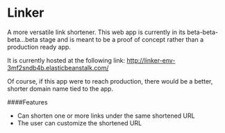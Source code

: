 Linker
======

A more versatile link shortener. This web app is currently in its beta-beta-beta...beta stage and is meant 
to be a proof of concept rather than a production ready app. 

It is currently hosted at the following link: http://linker-env-3mf2sndb4b.elasticbeanstalk.com/

Of course, if this app were to reach production, there would be a better, shorter domain name tied to the app. 

####Features
 - Can shorten one or more links under the same shortened URL
 - The user can customize the shortened URL 
